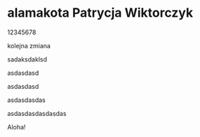 # alamakota Patrycja Wiktorczyk

12345678

kolejna zmiana

sadaksdaklsd


asdasdasd


asdasdasd


asdasdasdas


asdasdasdasdasdas

Aloha!